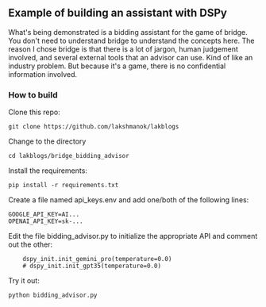 ## Example of building an assistant with DSPy

What's being demonstrated is a bidding assistant for the game of bridge.
You don't need to understand bridge to understand the concepts here.
The reason I chose bridge is that there is a lot of jargon, human judgement involved,
and several external tools that an advisor can use.  Kind of like an industry problem.
But because it's a game, there is no confidential information involved.

### How to build
Clone this repo:
```commandline
git clone https://github.com/lakshmanok/lakblogs
```
Change to the directory
```commandline
cd lakblogs/bridge_bidding_advisor
```
Install the requirements:
```commandline
pip install -r requirements.txt
```
Create a file named api_keys.env and add one/both of the following lines:
```commandline
GOOGLE_API_KEY=AI...
OPENAI_API_KEY=sk-...
```
Edit the file bidding_advisor.py to initialize the appropriate API and comment out the other:
```commandline
    dspy_init.init_gemini_pro(temperature=0.0)
    # dspy_init.init_gpt35(temperature=0.0)
```
Try it out:
```commandline
python bidding_advisor.py
```
